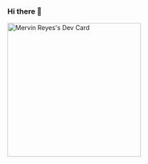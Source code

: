 ### Hi there 👋

<a href="https://app.daily.dev/mervs17"><img src="https://api.daily.dev/devcards/49f523d8e8314c5c979df39e860af406.png?r=ugl" width="300" alt="Mervin Reyes's Dev Card"/></a>

<!--
**mervs17/mervs17** is a ✨ _special_ ✨ repository because its `README.md` (this file) appears on your GitHub profile.

Here are some ideas to get you started:

- 🔭 I’m currently working on ...
- 🌱 I’m currently learning ...
- 👯 I’m looking to collaborate on ...
- 🤔 I’m looking for help with ...
- 💬 Ask me about ...
- 📫 How to reach me: ...
- 😄 Pronouns: ...
- ⚡ Fun fact: ...
-->

